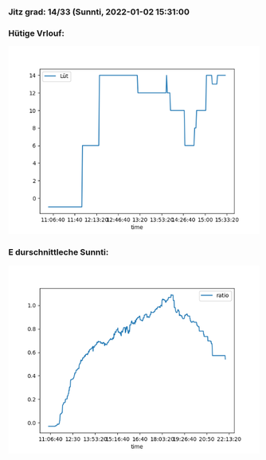 ### Jitz grad: 14/33 (Sunnti, 2022-01-02 15:31:00

### Hütige Vrlouf:
![Graph](Today.png)

### E durschnittleche Sunnti:
![Graph](Sunnti.png)